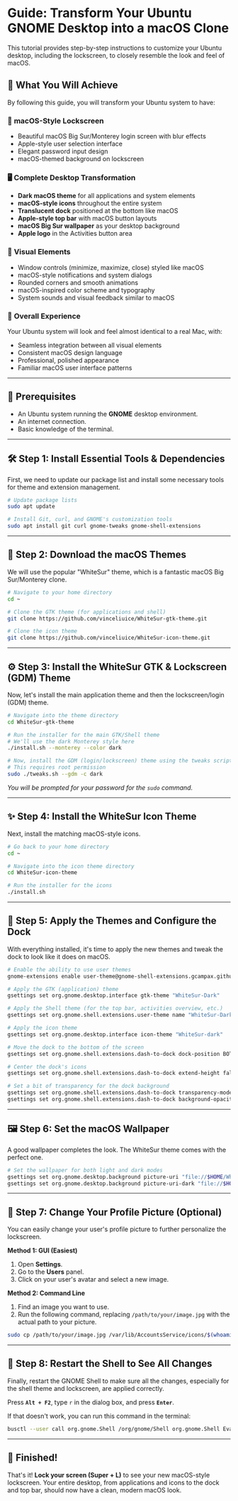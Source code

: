 
# Guide: Transform Your Ubuntu GNOME Desktop into a macOS Clone

This tutorial provides step-by-step instructions to customize your Ubuntu desktop, including the lockscreen, to closely resemble the look and feel of macOS.

## 🎯 What You Will Achieve

By following this guide, you will transform your Ubuntu system to have:

### 🔐 **macOS-Style Lockscreen**
- Beautiful macOS Big Sur/Monterey login screen with blur effects
- Apple-style user selection interface
- Elegant password input design
- macOS-themed background on lockscreen

### 🖥️ **Complete Desktop Transformation**
- **Dark macOS theme** for all applications and system elements
- **macOS-style icons** throughout the entire system
- **Translucent dock** positioned at the bottom like macOS
- **Apple-style top bar** with macOS button layouts
- **macOS Big Sur wallpaper** as your desktop background
- **Apple logo** in the Activities button area

### 📱 **Visual Elements**
- Window controls (minimize, maximize, close) styled like macOS
- macOS-style notifications and system dialogs
- Rounded corners and smooth animations
- macOS-inspired color scheme and typography
- System sounds and visual feedback similar to macOS

### 🎨 **Overall Experience**
Your Ubuntu system will look and feel almost identical to a real Mac, with:
- Seamless integration between all visual elements
- Consistent macOS design language
- Professional, polished appearance
- Familiar macOS user interface patterns

---

## 🎯 Prerequisites
- An Ubuntu system running the **GNOME** desktop environment.
- An internet connection.
- Basic knowledge of the terminal.

---

## 🛠️ Step 1: Install Essential Tools & Dependencies

First, we need to update our package list and install some necessary tools for theme and extension management.

```bash
# Update package lists
sudo apt update

# Install Git, curl, and GNOME's customization tools
sudo apt install git curl gnome-tweaks gnome-shell-extensions
```

---

## 🎨 Step 2: Download the macOS Themes

We will use the popular "WhiteSur" theme, which is a fantastic macOS Big Sur/Monterey clone.

```bash
# Navigate to your home directory
cd ~

# Clone the GTK theme (for applications and shell)
git clone https://github.com/vinceliuice/WhiteSur-gtk-theme.git

# Clone the icon theme
git clone https://github.com/vinceliuice/WhiteSur-icon-theme.git
```

---

## ⚙️ Step 3: Install the WhiteSur GTK & Lockscreen (GDM) Theme

Now, let's install the main application theme and then the lockscreen/login (GDM) theme.

```bash
# Navigate into the theme directory
cd WhiteSur-gtk-theme

# Run the installer for the main GTK/Shell theme
# We'll use the dark Monterey style here
./install.sh --monterey --color dark

# Now, install the GDM (login/lockscreen) theme using the tweaks script
# This requires root permission
sudo ./tweaks.sh --gdm -c dark
```
*You will be prompted for your password for the `sudo` command.*

---

## ✨ Step 4: Install the WhiteSur Icon Theme

Next, install the matching macOS-style icons.

```bash
# Go back to your home directory
cd ~

# Navigate into the icon theme directory
cd WhiteSur-icon-theme

# Run the installer for the icons
./install.sh
```

---

## 🔧 Step 5: Apply the Themes and Configure the Dock

With everything installed, it's time to apply the new themes and tweak the dock to look like it does on macOS.

```bash
# Enable the ability to use user themes
gnome-extensions enable user-theme@gnome-shell-extensions.gcampax.github.com

# Apply the GTK (application) theme
gsettings set org.gnome.desktop.interface gtk-theme "WhiteSur-Dark"

# Apply the Shell theme (for the top bar, activities overview, etc.)
gsettings set org.gnome.shell.extensions.user-theme name "WhiteSur-Dark"

# Apply the icon theme
gsettings set org.gnome.desktop.interface icon-theme "WhiteSur-dark"

# Move the dock to the bottom of the screen
gsettings set org.gnome.shell.extensions.dash-to-dock dock-position BOTTOM

# Center the dock's icons
gsettings set org.gnome.shell.extensions.dash-to-dock extend-height false

# Set a bit of transparency for the dock background
gsettings set org.gnome.shell.extensions.dash-to-dock transparency-mode FIXED
gsettings set org.gnome.shell.extensions.dash-to-dock background-opacity 0.7
```

---

## 🖼️ Step 6: Set the macOS Wallpaper

A good wallpaper completes the look. The WhiteSur theme comes with the perfect one.

```bash
# Set the wallpaper for both light and dark modes
gsettings set org.gnome.desktop.background picture-uri "file://$HOME/WhiteSur-gtk-theme/src/assets/gnome-shell/backgrounds/background-default.png"
gsettings set org.gnome.desktop.background picture-uri-dark "file://$HOME/WhiteSur-gtk-theme/src/assets/gnome-shell/backgrounds/background-default.png"
```

---

## 👤 Step 7: Change Your Profile Picture (Optional)

You can easily change your user's profile picture to further personalize the lockscreen.

**Method 1: GUI (Easiest)**
1.  Open **Settings**.
2.  Go to the **Users** panel.
3.  Click on your user's avatar and select a new image.

**Method 2: Command Line**
1. Find an image you want to use.
2. Run the following command, replacing `/path/to/your/image.jpg` with the actual path to your picture.

```bash
sudo cp /path/to/your/image.jpg /var/lib/AccountsService/icons/$(whoami)
```

---

## 🔄 Step 8: Restart the Shell to See All Changes

Finally, restart the GNOME Shell to make sure all the changes, especially for the shell theme and lockscreen, are applied correctly.

Press **`Alt + F2`**, type `r` in the dialog box, and press **`Enter`**.

If that doesn't work, you can run this command in the terminal:
```bash
busctl --user call org.gnome.Shell /org/gnome/Shell org.gnome.Shell Eval s 'Meta.restart("Restarting…")'
```

---

## 🎉 Finished!

That's it! **Lock your screen (Super + L)** to see your new macOS-style lockscreen. Your entire desktop, from applications and icons to the dock and top bar, should now have a clean, modern macOS look.
